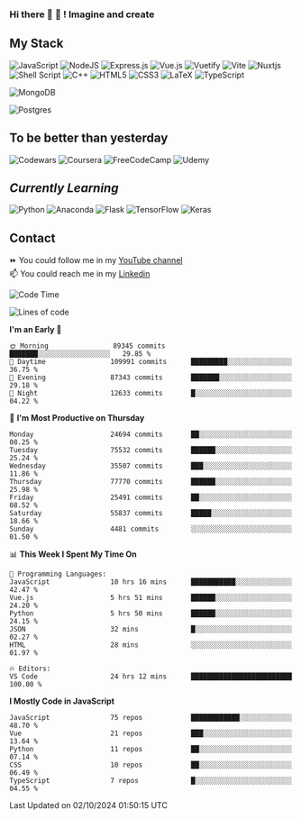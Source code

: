 ### Hi there 👋 🤖 ! Imagine and create

## My Stack
![JavaScript](https://img.shields.io/badge/javascript-%23323330.svg?style=for-the-badge&logo=javascript&logoColor=%23F7DF1E) ![NodeJS](https://img.shields.io/badge/node.js-6DA55F?style=for-the-badge&logo=node.js&logoColor=white) <img alt="Express.js" src="https://img.shields.io/badge/express.js%20-%23404d59.svg?&style=for-the-badge"/> ![Vue.js](https://img.shields.io/badge/vuejs-%2335495e.svg?style=for-the-badge&logo=vuedotjs&logoColor=%234FC08D) ![Vuetify](https://img.shields.io/badge/Vuetify-1867C0?style=for-the-badge&logo=vuetify&logoColor=AEDDFF) ![Vite](https://img.shields.io/badge/vite-%23646CFF.svg?style=for-the-badge&logo=vite&logoColor=white) ![Nuxtjs](https://img.shields.io/badge/Nuxt-002E3B?style=for-the-badge&logo=nuxtdotjs&logoColor=#00DC82) ![Shell Script](https://img.shields.io/badge/shell_script-%23121011.svg?style=for-the-badge&logo=gnu-bash&logoColor=white) ![C++](https://img.shields.io/badge/c++-%2300599C.svg?style=for-the-badge&logo=c%2B%2B&logoColor=white) ![HTML5](https://img.shields.io/badge/html5-%23E34F26.svg?style=for-the-badge&logo=html5&logoColor=white) ![CSS3](https://img.shields.io/badge/css3-%231572B6.svg?style=for-the-badge&logo=css3&logoColor=white) ![LaTeX](https://img.shields.io/badge/latex-%23008080.svg?style=for-the-badge&logo=latex&logoColor=white) ![TypeScript](https://img.shields.io/badge/typescript-%23007ACC.svg?style=for-the-badge&logo=typescript&logoColor=white)
<div>
  <img alt="MongoDB" src ="https://img.shields.io/badge/MongoDB-%234ea94b.svg?&style=for-the-badge&logo=mongodb&logoColor=white"/>
  
  ![Postgres](https://img.shields.io/badge/postgres-%23316192.svg?style=for-the-badge&logo=postgresql&logoColor=white)
</div>

## To be better than yesterday
![Codewars](https://img.shields.io/badge/Codewars-B1361E?style=for-the-badge&logo=codewars&logoColor=grey)
  ![Coursera](https://img.shields.io/badge/Coursera-%230056D2.svg?style=for-the-badge&logo=Coursera&logoColor=white)
  ![FreeCodeCamp](https://img.shields.io/badge/Freecodecamp-%23123.svg?&style=for-the-badge&logo=freecodecamp&logoColor=green)
  ![Udemy](https://img.shields.io/badge/Udemy-A435F0?style=for-the-badge&logo=Udemy&logoColor=white)

## *Currently Learning*
![Python](https://img.shields.io/badge/python-3670A0?style=for-the-badge&logo=python&logoColor=ffdd54) ![Anaconda](https://img.shields.io/badge/Anaconda-%2344A833.svg?style=for-the-badge&logo=anaconda&logoColor=white) 
![Flask](https://img.shields.io/badge/flask-%23000.svg?style=for-the-badge&logo=flask&logoColor=white) ![TensorFlow](https://img.shields.io/badge/TensorFlow-%23FF6F00.svg?style=for-the-badge&logo=TensorFlow&logoColor=white) ![Keras](https://img.shields.io/badge/Keras-%23D00000.svg?style=for-the-badge&logo=Keras&logoColor=white)

## Contact
⏩ You could follow me in my <a href="https://www.youtube.com/c/ViktorJimenezF" target="blank">YouTube channel</a>   <br>
📫 You could reach me in my <a href="https://www.linkedin.com/in/victorjuanjimenez/" target="blank">Linkedin</a>  

<!--START_SECTION:waka-->
![Code Time](http://img.shields.io/badge/Code%20Time-2%2C738%20hrs%2037%20mins-blue)

![Lines of code](https://img.shields.io/badge/From%20Hello%20World%20I%27ve%20Written-427.1%20million%20lines%20of%20code-blue)

**I'm an Early 🐤** 

```text
🌞 Morning                89345 commits       ███████░░░░░░░░░░░░░░░░░░   29.85 % 
🌆 Daytime                109991 commits      █████████░░░░░░░░░░░░░░░░   36.75 % 
🌃 Evening                87343 commits       ███████░░░░░░░░░░░░░░░░░░   29.18 % 
🌙 Night                  12633 commits       █░░░░░░░░░░░░░░░░░░░░░░░░   04.22 % 
```
📅 **I'm Most Productive on Thursday** 

```text
Monday                   24694 commits       ██░░░░░░░░░░░░░░░░░░░░░░░   08.25 % 
Tuesday                  75532 commits       ██████░░░░░░░░░░░░░░░░░░░   25.24 % 
Wednesday                35507 commits       ███░░░░░░░░░░░░░░░░░░░░░░   11.86 % 
Thursday                 77770 commits       ██████░░░░░░░░░░░░░░░░░░░   25.98 % 
Friday                   25491 commits       ██░░░░░░░░░░░░░░░░░░░░░░░   08.52 % 
Saturday                 55837 commits       █████░░░░░░░░░░░░░░░░░░░░   18.66 % 
Sunday                   4481 commits        ░░░░░░░░░░░░░░░░░░░░░░░░░   01.50 % 
```


📊 **This Week I Spent My Time On** 

```text
💬 Programming Languages: 
JavaScript               10 hrs 16 mins      ███████████░░░░░░░░░░░░░░   42.47 % 
Vue.js                   5 hrs 51 mins       ██████░░░░░░░░░░░░░░░░░░░   24.20 % 
Python                   5 hrs 50 mins       ██████░░░░░░░░░░░░░░░░░░░   24.15 % 
JSON                     32 mins             █░░░░░░░░░░░░░░░░░░░░░░░░   02.27 % 
HTML                     28 mins             ░░░░░░░░░░░░░░░░░░░░░░░░░   01.97 % 

🔥 Editors: 
VS Code                  24 hrs 12 mins      █████████████████████████   100.00 % 
```

**I Mostly Code in JavaScript** 

```text
JavaScript               75 repos            ████████████░░░░░░░░░░░░░   48.70 % 
Vue                      21 repos            ███░░░░░░░░░░░░░░░░░░░░░░   13.64 % 
Python                   11 repos            ██░░░░░░░░░░░░░░░░░░░░░░░   07.14 % 
CSS                      10 repos            ██░░░░░░░░░░░░░░░░░░░░░░░   06.49 % 
TypeScript               7 repos             █░░░░░░░░░░░░░░░░░░░░░░░░   04.55 % 
```




 Last Updated on 02/10/2024 01:50:15 UTC
<!--END_SECTION:waka-->

<!--
**ViktorJJF/ViktorJJF** is a ✨ _special_ ✨ repository because its `README.md` (this file) appears on your GitHub profile.



Here are some ideas to get you started:

- 🔭 I’m currently working on ...
- 🌱 I’m currently learning ...
- 👯 I’m looking to collaborate on ...
- 🤔 I’m looking for help with ...
- 💬 Ask me about ...
- 📫 How to reach me: ...
- 😄 Pronouns: ...
- ⚡ Fun fact: ...
-->
